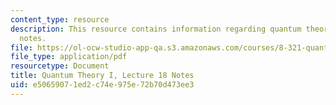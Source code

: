 ```yaml
---
content_type: resource
description: This resource contains information regarding quantum theory I, lecture
  notes.
file: https://ol-ocw-studio-app-qa.s3.amazonaws.com/courses/8-321-quantum-theory-i-fall-2017/e50659071ed2c74e975e72b70d473ee3_MIT8_321F17_lec18.pdf
file_type: application/pdf
resourcetype: Document
title: Quantum Theory I, Lecture 18 Notes
uid: e5065907-1ed2-c74e-975e-72b70d473ee3
---
```

